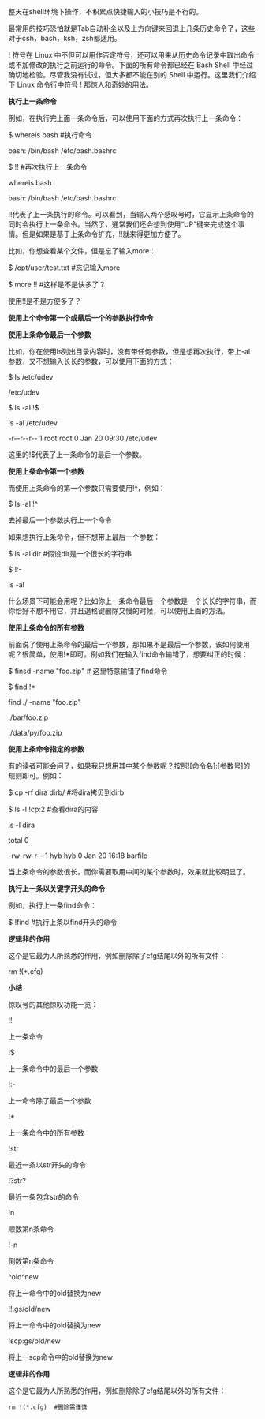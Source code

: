 整天在shell环境下操作，不积累点快捷输入的小技巧是不行的。

最常用的技巧恐怕就是Tab自动补全以及上方向键来回退上几条历史命令了，这些对于csh，bash，ksh，zsh都适用。

! 符号在 Linux 中不但可以用作否定符号，还可以用来从历史命令记录中取出命令或不加修改的执行之前运行的命令。下面的所有命令都已经在 Bash Shell 中经过确切地检验。尽管我没有试过，但大多都不能在别的 Shell 中运行。这里我们介绍下 Linux 命令行中符号 ! 那惊人和奇妙的用法。

**执行上一条命令**

例如，在执行完上面一条命令后，可以使用下面的方式再次执行上一条命令：

$ whereis bash #执行命令

bash: /bin/bash /etc/bash.bashrc

$ !! #再次执行上一条命令

whereis bash

bash: /bin/bash /etc/bash.bashrc

!!代表了上一条执行的命令。可以看到，当输入两个感叹号时，它显示上条命令的同时会执行上一条命令。当然了，通常我们还会想到使用“UP”键来完成这个事情。但是如果是基于上条命令扩充，!!就来得更加方便了。

比如，你想查看某个文件，但是忘了输入more：

$ /opt/user/test.txt #忘记输入more

$ more !! #这样是不是快多了？

使用!!是不是方便多了？

**使用上个命令第一个或最后一个的参数执行命令**

**使用上条命令最后一个参数**

比如，你在使用ls列出目录内容时，没有带任何参数，但是想再次执行，带上-al参数，又不想输入长长的参数，可以使用下面的方式：

$ ls /etc/udev

/etc/udev

$ ls -al !$

ls -al /etc/udev

-r--r--r-- 1 root root 0 Jan 20 09:30 /etc/udev

这里的!$代表了上一条命令的最后一个参数。

**使用上条命令第一个参数**

而使用上条命令的第一个参数只需要使用!^，例如：

$ ls -al !^

去掉最后一个参数执行上一个命令

如果想执行上条命令，但不想带上最后一个参数：

$ ls -al dir #假设dir是一个很长的字符串

$ !:-

ls -al

什么场景下可能会用呢？比如你上一条命令最后一个参数是一个长长的字符串，而你恰好不想不用它，并且退格键删除又慢的时候，可以使用上面的方法。

**使用上条命令的所有参数**

前面说了使用上条命令的最后一个参数，那如果不是最后一个参数，该如何使用呢？很简单，使用!*即可。例如我们在输入find命令输错了，想要纠正的时候：

$ finsd -name "foo.zip" # 这里特意输错了find命令

$ find !*

find ./ -name "foo.zip"

./bar/foo.zip

./data/py/foo.zip

**使用上条命令指定的参数**

有的读者可能会问了，如果我只想用其中某个参数呢？按照![命令名]:[参数号]的规则即可。例如：

$ cp -rf dira dirb/ #将dira拷贝到dirb

$ ls -l !cp:2 #查看dira的内容

ls -l dira

total 0

-rw-rw-r-- 1 hyb hyb 0 Jan 20 16:18 barfile

当上条命令的参数很长，而你需要取用中间的某个参数时，效果就比较明显了。

**执行上一条以关键字开头的命令**

例如，执行上一条find命令：

$ !find #执行上条以find开头的命令

**逻辑非的作用**

这个是它最为人所熟悉的作用，例如删除除了cfg结尾以外的所有文件：

rm !(*.cfg)

**小结**

惊叹号的其他惊叹功能一览：

!!

上一条命令

!$

上一条命令中的最后一个参数

!:-

上一命令除了最后一个参数

!*

上一条命令中的所有参数

!str

最近一条以str开头的命令

!?str?

最近一条包含str的命令

!n

顺数第n条命令

!-n

倒数第n条命令

^old^new

将上一命令中的old替换为new

!!:gs/old/new

将上一命令中的old替换为new

!scp:gs/old/new

将上一scp命令中的old替换为new





**逻辑非的作用**

这个是它最为人所熟悉的作用，例如删除除了cfg结尾以外的所有文件：



```
rm !(*.cfg)  #删除需谨慎
```





